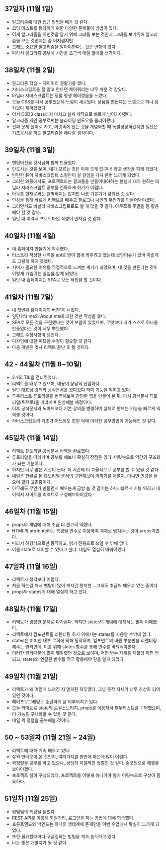 ## 37일차 (11월 1일)
 - 알고리즘에 대한 접근 방법을 배운 것 같다.
 - 코딩 테스트를 통과하기 위한 다양한 문제풀이 방법이 있다.
 - 이게 알고리즘을 익힌것을 알기 위해 코테를 보는 것인지, 코테를 보기위해 알고리즘을 보는 것인지는 좀 어지럽지만
 - 그래도 중요한 알고리즘을 알아야한다는 것은 변함이 없다.
 - 따라서 알고리즘 공부에 시간을 조금씩 매일 할애할 생각이다.

## 38일차 (11월 2일)
 - 알고리즘 학습 + 제이쿼리 겉핥기를 했다.
 - 자바스크립트를 잘 알고 한다면 제이쿼리는 너무 쉬운 것 같았다.
 - 바닐라 자바스크립트는 정말 평생 해야겠음을 느꼈다.
 - 오늘 CSS를 다시 공부했는데 느낌이 새로웠다. 상품을 만든다는 느낌으로 하니 생각보다 재미있었다.
 - 어서 C0D3 class까지 마치고 실제 제작으로 빠르게 넘어가야겠다.
 - 알고리즘 개인 공부로써는 슬라이딩 윈도우를 클리어했다.
 - 진짜 문제 풀이로 가고, 머릿속에 있는 것을 개념화할 때 폭발성장하겠지만 일단은 기초공사를 하듯 알고리즘을 해나갈 생각이다.

## 39일차 (11월 3일)
 - 밴딩머신을 강사님과 함께 만들었다.
 - 만드시는 것을 보며, 내가 모르는 것은 이제 크게 없구나! 라고 생각을 하게 되었다.
 - 탄탄한 퓨어 자바스크립트 스킬만이 살 길임을 다시 한번 느끼게 되었다.
 - 그러한 와중에서도, 프로젝트라는 결과물을 만들어내야하는 현실에 내가 원하는 바닐라 자바스크립트 공부를 진득하게 하기가 어렵다.
 - 아무튼 현재로써는 완벽하지는 않지만 나름 기본기가 갖춰진 것 같다.
 - 인강을 통해 빠르게 리액트를 배우고 블로그나 나만의 무언가를 만들어봐야겠다.
 - 그러면서도 바닐라 자바스크립트로도 할 게 많을 것 같다. 아무쪼록 주말을 잘 활용해야 할 것 같다.
 - 일단 내 이력서 프로토타입 작성이 먼저일 것 같다.

## 40일차 (11월 4일)
 - 내 홈페이지 만들기에 착수했다.
 - 티스토리 작성한 내역을 api로 받아 웹에 쏴주려고 했는데 보안이슈가 있어 아쉽게도 그렇게 하지 못했다.
 - 서버가 필요한 이유를 직접적으로 느껴본 계기가 되었으며, 내 것을 만든다는 것이 이렇게 가슴뛰는 일임을 알게 되었다.
 - 일단 내 홈페이지는 SPA로 모든 작업을 할 것이다.

## 41일차 (11월 7일)
 - 내 첫번째 홈페이지의 버전1이 나왔다.
 - 일단 it's me와 About me에 대한 것만 작성을 했다.
 - SPA로 모든 것을 구현했다는 것이 보람이 있었으며, 무엇보다 내가 스스로 하나를 만들었다는 것이 너무 뿌듯했다.
 - 그래도 수정사항이 넘친다. 
 - 디자인에 대한 미묘한 수정이 필요할 것 같다.
 - 다음 개발은 멋사 리액트 끝난 후 할 것이다.

## 42 - 44일차 (11월 8~10일)
 - 2개의 TIL을 건너뛰었다.
 - 리액트를 배우고 있으며, 내용이 상당히 난잡하다.
 - 일단 대표님 강의와 공식문서를 왔다갔다 하며 기능을 익히고 있다.
 - 투두리스트 튜토리얼을 번역해보며 간단한 앱을 만들어 본 뒤, 다시 공식문서 튜토리얼(틱택토)을 따라치며 완성해볼 예정이다.
 - 이후 공식문서와 노마드코더 기본 강의를 병행하며 실제로 만드는 기능을 빠르게 익혀볼 것이다.
 - 자바스크립트의 기초가 어느정도 잡힌 덕에 이러한 공부방법이 가능해진 것 같다.

## 45일차 (11월 14일)
 - 리액트 튜토리얼 공식문서 번역을 완료했다.
 - 튜토리얼을 따라가며 공부를 해보니 확실히 장점은 있다. 머릿속으로 약간의 구조화가 되는 기분이다.
 - 하지만 너무 많은 시간이 든다. 이 시간에 더 효율적으로 공부를 할 수 있을 것 같다.
 - 내일은 한글로 된 튜토리얼 문서의 구현해보며 익히기를 해볼지, 아니면 인강을 들으며 할지 고민중이다.
 - 아무래도 무언가 만들면서 배우는게 금방 늘 것 같기는 하다. 빠르게 기능 익히고 내 이력서 사이트를 리액트로 구성해보아야겠다.

## 46일차 (11월 15일)
 - props의 개념에 대해 조금 더 견고히 익혔다.
 - HTML의 attribute라는 특성을 변수로 이용하여 객체로 넘겨주는 것이 props이였다.
 - 따라서 하향식으로만 동작하고, 읽기 전용으로 쓰일 수 밖에 없다.
 - 이를 state로 제어할 수 있다고 한다. 내일도 열심히 배워야겠다.

## 47일차 (11월 16일)
 - 리액트가 생각보다 어렵다.
 - 처음 하는걸 해서 멘탈이 많이 깨지긴 했지만... 그래도 조금씩 배우고 있는 중이다.
 - props와 states에 대해 열심히 하고 있다.

## 48일차 (11월 17일)
 - 리액트가 굉장한 문제로 다가온다. 하지만 states의 개념에 대해서는 많이 이해했다.
 - 리액트에서 컴포넌트를 리렌더링 하기 위해서는 states를 사용할 수밖에 없다.
 - states는 어떠한 내부 로직에 의해 동작하며, 컴포넌트의 바뀐 부분만을 리렌더링 해주는 원리인데, 이를 위해 states 함수를 통해 변수를 바꿔줘야한다.
 - 이러한 원리때문에 많이 헷갈렸던 것으로 보이며, 어떤 변수 자체를 재할당 하면 안되고, states와 연결된 변수를 적극 활용해야 함을 알게 되었다. 

## 49일차 (11월 21일)
 - 리액트가 왜 어렵게 느껴진 지 알게된 하루였다. 그냥 동작 자체가 너무 추상화 되어 있던 것이다..
 - 페어프로그래밍도 순탄하게 잘 이루어지고 있다.
 - 오늘 리액트로 state와 로컬스토리지, props를 이용해서 투두리스트를 구현했으며, 더 기능을 구체화할 수 있을 것 같다.
 - 내일 퀵 정렬을 공부해볼 것이다.

## 50 ~ 53일차 (11월 21일 ~ 24일)
 - 리액트에 대해 계속 배우고 있다.
 - 살짝 번아웃이 온 것인지, 여러가지를 한번에 하는게 많이 어렵다.
 - 퀵정렬을 공부를 하고 있으나, 상당히 이질적인 정렬인 것 같다. 손코딩으로 해결을 보아야겠다.
 - 프로젝트 팀이 구성되었다. 프로젝트를 어떻게 해나가야 할지 머릿속으로 구상이 필요하다.  

## 51일차 (11월 25일)
 - 원범님의 특강을 들었다.
 - REST API를 이용해 회원가입, 로그인을 하는 방법에 대해 학습했다.
 - 프론트엔드와 백엔드는 하나의 생태계에 존재함을 이번 수업에서 확실히 느끼게 되었다.
 - 또한 필요할때마다 구글링하는 방법을 계속 습득하고 있다.
 - 나는 좋은 개발자가 될 것 같다. 
